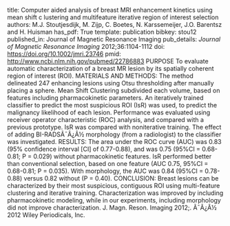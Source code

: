 title: Computer aided analysis of breast MRI enhancement kinetics using mean shift c lustering and multifeature iterative region of interest selection
authors: M.J. Stoutjesdijk, M. Zijp, C. Boetes, N. Karssemeijer, J.O. Barentsz and H. Huisman
has_pdf: True
template: publication
bibkey: stou12
published_in: Journal of Magnetic Resonance Imaging
pub_details: <i>Journal of Magnetic Resonance Imaging</i> 2012;36:1104-1112
doi: https://doi.org/10.1002/jmri.23746
pmid: http://www.ncbi.nlm.nih.gov/pubmed/22786883
PURPOSE To evaluate automatic characterization of a breast MR lesion by its spatially coherent region of interest (ROI). MATERIALS AND METHODS: The method delineated 247 enhancing lesions using Otsu thresholding after manually placing a sphere. Mean Shift Clustering subdivided each volume, based on features including pharmacokinetic parameters. An iteratively trained classifier to predict the most suspicious ROI (IsR) was used, to predict the malignancy likelihood of each lesion. Performance was evaluated using receiver operator characteristic (ROC) analysis, and compared with a previous prototype. IsR was compared with noniterative training. The effect of adding BI-RADSÃ¯Â¿Â½ morphology (from a radiologist) to the classifier was investigated. RESULTS: The area under the ROC curve (AUC) was 0.83 (95\% confidence interval [CI] of 0.77-0.88), and was 0.75 (95\%CI = 0.68-0.81; P = 0.029) without pharmacokinetic features. IsR performed better than conventional selection, based on one feature (AUC 0.75, 95\%CI = 0.68-0.81; P = 0.035). With morphology, the AUC was 0.84 (95\%CI = 0.78-0.88) versus 0.82 without (P = 0.40). CONCLUSION: Breast lesions can be characterized by their most suspicious, contiguous ROI using multi-feature clustering and iterative training. Characterization was improved by including pharmacokinetic modeling, while in our experiments, including morphology did not improve characterization. J. Magn. Reson. Imaging 2012;. Ã¯Â¿Â½ 2012 Wiley Periodicals, Inc.

